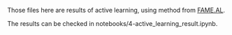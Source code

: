 Those files here are results of active learning, using method from [FAME.AL](https://github.com/molinfo-vienna/FAME.AL).

The results can be checked in notebooks/4-active_learning_result.ipynb.